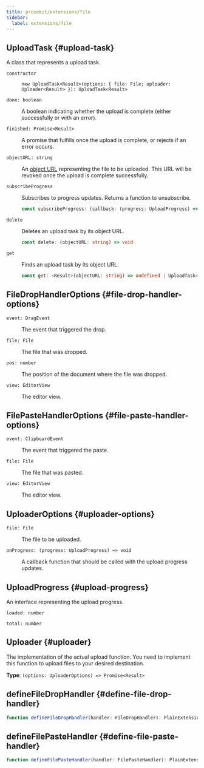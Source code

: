 ```yaml
---
title: prosekit/extensions/file
sidebar:
  label: extensions/file
---
```



## UploadTask {#upload-task}

A class that represents a upload task.

<dl>

<dt>

`constructor`

</dt>

<dd>

```
new UploadTask<Result>(options: { file: File; uploader: Uploader<Result> }): UploadTask<Result>
```

</dd>

<dt>

`done: boolean`

</dt>

<dd>

A boolean indicating whether the upload is complete (either successfully or with an error).

</dd>

<dt>

`finished: Promise<Result>`

</dt>

<dd>

A promise that fulfills once the upload is complete, or rejects if an error occurs.

</dd>

<dt>

`objectURL: string`

</dt>

<dd>

An [object URL](https://developer.mozilla.org/en-US/docs/Web/API/URL/createObjectURL)
representing the file to be uploaded. This URL will be revoked once the
upload is complete successfully.

</dd>

<dt>

`subscribeProgress`

</dt>

<dd>

Subscribes to progress updates. Returns a function to unsubscribe.

```ts
const subscribeProgress: (callback: (progress: UploadProgress) => void) => VoidFunction
```

</dd>

<dt>

`delete`

</dt>

<dd>

Deletes an upload task by its object URL.

```ts
const delete: (objectURL: string) => void
```

</dd>

<dt>

`get`

</dt>

<dd>

Finds an upload task by its object URL.

```ts
const get: <Result>(objectURL: string) => undefined | UploadTask<Result>
```

</dd>

</dl>

## FileDropHandlerOptions {#file-drop-handler-options}

<dl>

<dt>

`event: DragEvent`

</dt>

<dd>

The event that triggered the drop.

</dd>

<dt>

`file: File`

</dt>

<dd>

The file that was dropped.

</dd>

<dt>

`pos: number`

</dt>

<dd>

The position of the document where the file was dropped.

</dd>

<dt>

`view: EditorView`

</dt>

<dd>

The editor view.

</dd>

</dl>

## FilePasteHandlerOptions {#file-paste-handler-options}

<dl>

<dt>

`event: ClipboardEvent`

</dt>

<dd>

The event that triggered the paste.

</dd>

<dt>

`file: File`

</dt>

<dd>

The file that was pasted.

</dd>

<dt>

`view: EditorView`

</dt>

<dd>

The editor view.

</dd>

</dl>

## UploaderOptions {#uploader-options}

<dl>

<dt>

`file: File`

</dt>

<dd>

The file to be uploaded.

</dd>

<dt>

`onProgress: (progress: UploadProgress) => void`

</dt>

<dd>

A callback function that should be called with the upload progress updates.

</dd>

</dl>

## UploadProgress {#upload-progress}

An interface representing the upload progress.

<dl>

<dt>

`loaded: number`

</dt>

<dd>

</dd>

<dt>

`total: number`

</dt>

<dd>

</dd>

</dl>

## Uploader {#uploader}

The implementation of the actual upload function. You need to implement this
function to upload files to your desired destination.

**Type**: `(options: UploaderOptions) => Promise<Result>`

## defineFileDropHandler {#define-file-drop-handler}

```ts
function defineFileDropHandler(handler: FileDropHandler): PlainExtension
```

## defineFilePasteHandler {#define-file-paste-handler}

```ts
function defineFilePasteHandler(handler: FilePasteHandler): PlainExtension
```

